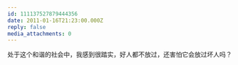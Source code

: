 ```yaml
---
id: 111137527879444356
date: 2011-01-16T21:23:00.000Z
reply: false
media_attachments: 0
---
```


处于这个和谐的社会中，我感到很踏实，好人都不放过，还害怕它会放过坏人吗？ ​​​​

